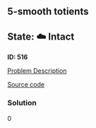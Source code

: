 ## 5-smooth totients

## State: :cloud: **Intact**

**ID: 516**

[Problem Description](https://projecteuler.net/problem=516)

[Source code](main.cpp)

### Solution
0